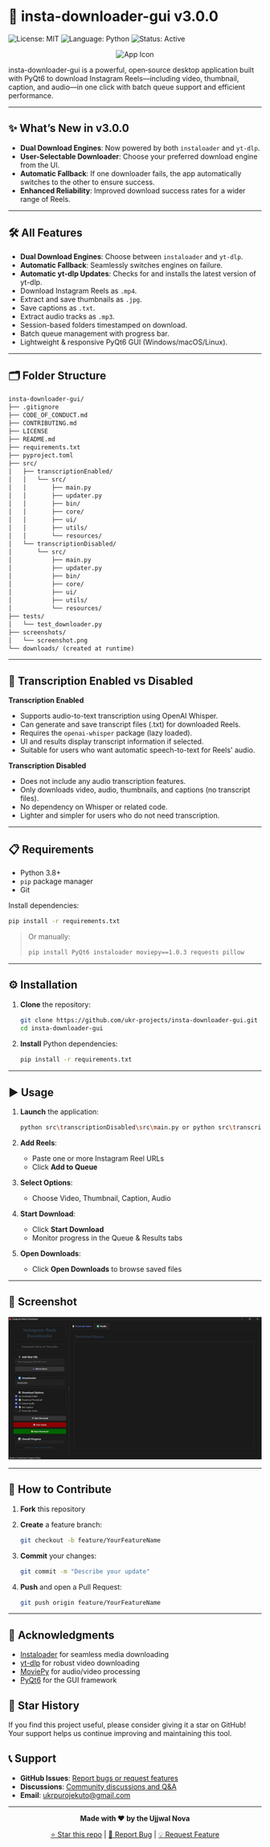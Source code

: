 # 🚀 insta-downloader-gui v3.0.0

![License: MIT](https://img.shields.io/badge/License-MIT-green) ![Language: Python](https://img.shields.io/badge/Language-Python-blue) ![Status: Active](https://img.shields.io/badge/Status-Active-brightgreen)

<p align="center">
  <img src="src/transcriptionEnabled/src/favicon.ico" alt="App Icon" width="64" height="64" />
</p>

insta-downloader-gui is a powerful, open‑source desktop application built with PyQt6 to download Instagram Reels—including video, thumbnail, caption, and audio—in one click with batch queue support and efficient performance.

---

## ✨ What’s New in v3.0.0

- **Dual Download Engines**: Now powered by both `instaloader` and `yt-dlp`.
- **User-Selectable Downloader**: Choose your preferred download engine from the UI.
- **Automatic Fallback**: If one downloader fails, the app automatically switches to the other to ensure success.
- **Enhanced Reliability**: Improved download success rates for a wider range of Reels.

---

## 🛠️ All Features

- **Dual Download Engines**: Choose between `instaloader` and `yt-dlp`.
- **Automatic Fallback**: Seamlessly switches engines on failure.
- **Automatic yt-dlp Updates**: Checks for and installs the latest version of yt-dlp.
- Download Instagram Reels as `.mp4`.
- Extract and save thumbnails as `.jpg`.
- Save captions as `.txt`.
- Extract audio tracks as `.mp3`.
- Session-based folders timestamped on download.
- Batch queue management with progress bar.
- Lightweight & responsive PyQt6 GUI (Windows/macOS/Linux).

---

## 🗂️ Folder Structure

```
insta-downloader-gui/
├── .gitignore
├── CODE_OF_CONDUCT.md
├── CONTRIBUTING.md
├── LICENSE
├── README.md
├── requirements.txt
├── pyproject.toml
├── src/
│   ├── transcriptionEnabled/
│   │   └── src/
│   │       ├── main.py
│   │       ├── updater.py
│   │       ├── bin/
│   │       ├── core/
│   │       ├── ui/
│   │       ├── utils/
│   │       └── resources/
│   └── transcriptionDisabled/
│       └── src/
│           ├── main.py
│           ├── updater.py
│           ├── bin/
│           ├── core/
│           ├── ui/
│           ├── utils/
│           └── resources/
├── tests/
│   └── test_downloader.py
├── screenshots/
│   └── screenshot.png
└── downloads/ (created at runtime)
```

---

## 📝 Transcription Enabled vs Disabled

**Transcription Enabled**
- Supports audio-to-text transcription using OpenAI Whisper.
- Can generate and save transcript files (.txt) for downloaded Reels.
- Requires the `openai-whisper` package (lazy loaded).
- UI and results display transcript information if selected.
- Suitable for users who want automatic speech-to-text for Reels' audio.

**Transcription Disabled**
- Does not include any audio transcription features.
- Only downloads video, audio, thumbnails, and captions (no transcript files).
- No dependency on Whisper or related code.
- Lighter and simpler for users who do not need transcription.

---

## 📋 Requirements

- Python 3.8+  
- `pip` package manager  
- Git  

Install dependencies:

```bash
pip install -r requirements.txt
````

> Or manually:
>
> ```bash
> pip install PyQt6 instaloader moviepy==1.0.3 requests pillow
> ```

---

## ⚙️ Installation

1. **Clone** the repository:

   ```bash
   git clone https://github.com/ukr-projects/insta-downloader-gui.git
   cd insta-downloader-gui
   ```

2. **Install** Python dependencies:

   ```bash
   pip install -r requirements.txt
   ```

---

## ▶️ Usage

1. **Launch** the application:

   ```bash
   python src\transcriptionDisabled\src\main.py or python src\transcriptionEnabled\src\main.py
   ```

2. **Add Reels**:

   * Paste one or more Instagram Reel URLs
   * Click **Add to Queue**

3. **Select Options**:

   * Choose Video, Thumbnail, Caption, Audio

4. **Start Download**:

   * Click **Start Download**
   * Monitor progress in the Queue & Results tabs

5. **Open Downloads**:

   * Click **Open Downloads** to browse saved files

---

## 📸 Screenshot

![Interface](screenshots/screenshot.png)

---

## 🤝 How to Contribute

1. **Fork** this repository
2. **Create** a feature branch:

   ```bash
   git checkout -b feature/YourFeatureName
   ```
3. **Commit** your changes:

   ```bash
   git commit -m "Describe your update"
   ```
4. **Push** and open a Pull Request:

   ```bash
   git push origin feature/YourFeatureName
   ```

---

## 🙏 Acknowledgments

* [Instaloader](https://github.com/instaloader/instaloader) for seamless media downloading
* [yt-dlp](https://github.com/yt-dlp/yt-dlp) for robust video downloading
* [MoviePy](https://github.com/Zulko/moviepy) for audio/video processing
* [PyQt6](https://pypi.org/project/PyQt6/) for the GUI framework

## 🌟 Star History

If you find this project useful, please consider giving it a star on GitHub! Your support helps us continue improving and maintaining this tool.

## 📞 Support

- **GitHub Issues**: [Report bugs or request features](https://github.com/ukr-projects/insta-downloader-gui/issues)
- **Discussions**: [Community discussions and Q&A](https://github.com/ukr-projects/insta-downloader-gui/discussions)
- **Email**: ukrpurojekuto@gmail.com

---

<div align="center">

**Made with ❤️ by the Ujjwal Nova**

[⭐ Star this repo](https://github.com/ukr-projects/insta-downloader-gui) | [🐛 Report Bug](https://github.com/ukr-projects/insta-downloader-gui/issues) | [💡 Request Feature](https://github.com/ukr-projects/insta-downloader-gui/issues)

</div>
